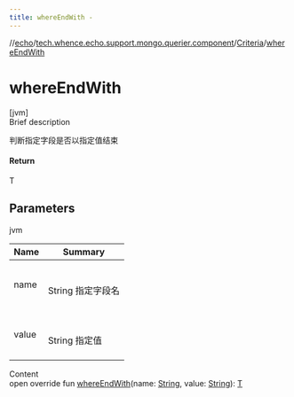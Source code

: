 ```yaml
---
title: whereEndWith -
---
```

//[echo](../../index.md)/[tech.whence.echo.support.mongo.querier.component](../index.md)/[Criteria](index.md)/[whereEndWith](where-end-with.md)



# whereEndWith  
[jvm]  
Brief description  


判断指定字段是否以指定值结束



#### Return  


T



## Parameters  
  
jvm  
  
|  Name|  Summary| 
|---|---|
| name| <br><br>String 指定字段名<br><br>
| value| <br><br>String 指定值<br><br>
  
  
Content  
open override fun [whereEndWith](where-end-with.md)(name: [String](https://kotlinlang.org/api/latest/jvm/stdlib/kotlin/-string/index.html), value: [String](https://kotlinlang.org/api/latest/jvm/stdlib/kotlin/-string/index.html)): [T](index.md)  




